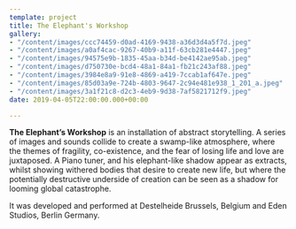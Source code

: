 ```yaml
---
template: project
title: The Elephant's Workshop
gallery:
- "/content/images/ccc74459-d0ad-4169-9438-a36d3d4a5f7d.jpeg"
- "/content/images/a0af4cac-9267-40b9-a11f-63cb281e4447.jpeg"
- "/content/images/94575e9b-1835-45aa-b34d-be4142ae95ab.jpeg"
- "/content/images/d750730e-bcd4-48a1-84a1-fb21c243af88.jpeg"
- "/content/images/3984e8a9-91e8-4869-a419-7ccab1af647e.jpeg"
- "/content/images/85d03a9e-724b-4803-9647-2c94e481e938_1_201_a.jpeg"
- "/content/images/3a1f21c8-d2c3-4eb9-9d38-7af5821712f9.jpeg"
date: 2019-04-05T22:00:00.000+00:00

---
```

**The Elephant’s Workshop** is an installation of abstract storytelling. A series of images and sounds collide to create a swamp-like atmosphere, where the themes of fragility, co-existence, and the fear of losing life and love are juxtaposed. A Piano tuner, and his elephant-like shadow appear as extracts, whilst showing withered bodies that desire to create new life, but where the potentially destructive underside of creation can be seen as a shadow for looming global catastrophe.

It was developed and performed at Destelheide Brussels, Belgium and Eden Studios, Berlin Germany.
